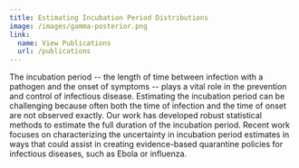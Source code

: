 ```yaml
---
title: Estimating Incubation Period Distributions
image: /images/gamma-posterior.png
link:
  name: View Publications
  url: /publications
---
```


The incubation period -- the length of time between infection with a pathogen and
the onset of symptoms -- plays a vital role in the prevention and control of
infectious disease. Estimating the incubation period can be challenging because
often both the time of infection and the time of onset are not observed exactly.
Our work has developed robust statistical methods to estimate the full duration
of the incubation period. Recent work focuses on characterizing the uncertainty
in incubation period estimates in ways that could assist in creating
evidence-based quarantine policies for infectious diseases, such as Ebola or
influenza.

